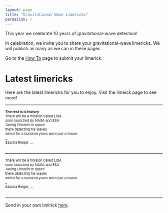 ```yaml
---
layout: page
title: "Gravitational Wave Limericks"
permalink: /
---
```



<p>This year we celebrate 10 years of gravitational-wave detection!</p>

<p>In celebration, we invite you to share your gravitational-wave limericks. We will publish as many as we can in these pages</p>

<p>Go to the <a href="https://hannahm8.github.io/gwlimericks/how-to">How To</a> page to submit your limerick. 



<h1>Latest limericks</h1>

<p>Here are the latest limericks for you to enjoy. Visit the limeick page to see more!</p>

<hr>

<p style="font-size:11px" style="color:#3A003A;""> 
<b>The rest is is history </b><br>
There will be a mission called LISA<br>
soon launched by NASA and ESA<br>
Taking Einstein to space<br>
there detecting his waves<br>
which for a hundred years were just a teaser.<br>
_ <br>
Sascha Rieger, ... <br>
<br>
</p>

<hr>

<p style="font-size:11px" style="color:#3A003A;"> 
There will be a mission called LISA<br>
soon launched by NASA and ESA<br>
Taking Einstein to space<br>
there detecting his waves<br>
which for a hundred years were just a teaser.<br>
_ <br>
Sascha Rieger, ... <br>
<br>
</p>

<hr>

<p>Send in your own limirick <a href="https://hannahm8.github.io/gwlimericks/how-to">here</a>. 


